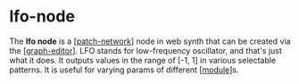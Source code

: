 # lfo-node

The **lfo node** is a [[patch-network]] node in web synth that can be created via the [[graph-editor]].  LFO stands for low-frequency oscillator, and that's just what it does.  It outputs values in the range of [-1, 1] in various selectable patterns.  It is useful for varying params of different [[module]]s.

[//begin]: # "Autogenerated link references for markdown compatibility"
[patch-network]: patch-network "patch-network"
[graph-editor]: graph-editor "graph editor"
[module]: module "web synth modules"
[//end]: # "Autogenerated link references"
